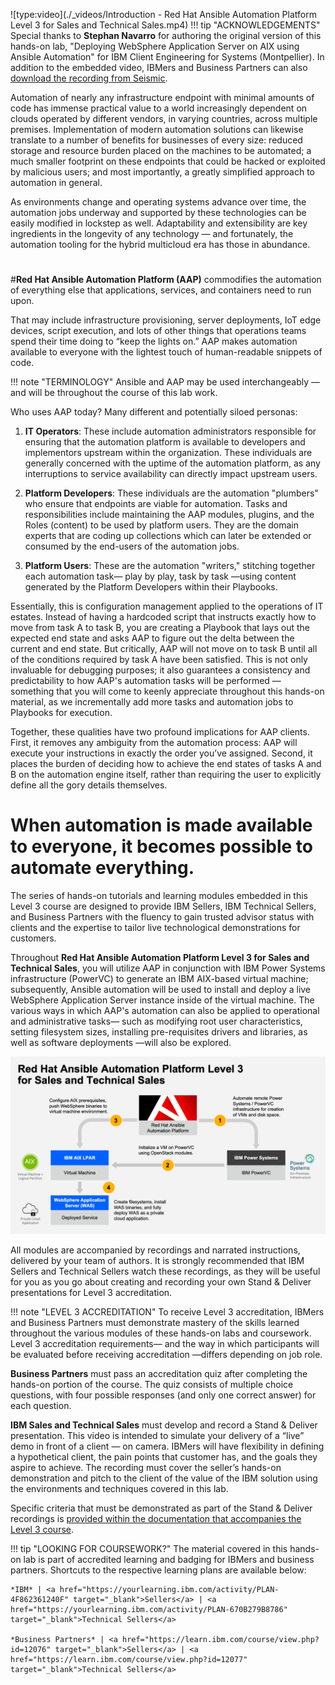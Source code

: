 ![type:video](./_videos/Introduction - Red Hat Ansible Automation Platform Level 3 for Sales and Technical Sales.mp4)
!!! tip "ACKNOWLEDGEMENTS"
    Special thanks to **Stephan Navarro** for authoring the original version of this hands-on lab, "Deploying WebSphere Application Server on AIX using Ansible Automation" for IBM Client Engineering for Systems (Montpellier). In addition to the embedded video, IBMers and Business Partners can also <a href="https://ibm.seismic.com/Link/Content/DCpVPHMDTfqdQ82MT689Dp23RFcV" target="_blank">download the recording from Seismic</a>.

Automation of nearly any infrastructure endpoint with minimal amounts of code has immense practical value to a world increasingly dependent on clouds operated by different vendors, in varying countries, across multiple premises. Implementation of modern automation solutions can likewise translate to a number of benefits for businesses of every size: reduced storage and resource burden placed on the machines to be automated; a much smaller footprint on these endpoints that could be hacked or exploited by malicious users; and most importantly, a greatly simplified approach to automation in general.

As environments change and operating systems advance over time, the automation jobs underway and supported by these technologies can be easily modified in lockstep as well. Adaptability and extensibility are key ingredients in the longevity of any technology — and fortunately, the automation tooling for the hybrid multicloud era has those in abundance.

#
#**Red Hat Ansible Automation Platform (AAP)** commodifies the automation of everything else that applications, services, and containers need to run upon.

That may include infrastructure provisioning, server deployments, IoT edge devices, script execution, and lots of other things that operations teams spend their time doing to “keep the lights on.” AAP makes automation available to everyone with the lightest touch of human-readable snippets of code.

!!! note "TERMINOLOGY"
    Ansible and AAP may be used interchangeably — and will be throughout the course of this lab work.

Who uses AAP today? Many different and potentially siloed personas:

1. **IT Operators**: These include automation administrators responsible for ensuring that the automation platform is available to developers and implementors upstream within the organization. These individuals are generally concerned with the uptime of the automation platform, as any interruptions to service availability can directly impact upstream users.

2. **Platform Developers**: These individuals are the automation "plumbers" who ensure that endpoints are viable for automation. Tasks and responsibilities include maintaining the AAP modules, plugins, and the Roles (content) to be used by platform users. They are the domain experts that are coding up collections which can later be extended or consumed by the end-users of the automation jobs.

3. **Platform Users**: These are the automation "writers," stitching together each automation task— play by play, task by task —using content generated by the Platform Developers within their Playbooks.

Essentially, this is configuration management applied to the operations of IT estates. Instead of having a hardcoded script that instructs exactly how to move from task A to task B, you are creating a Playbook that lays out the expected end state and asks AAP to figure out the delta between the current and end state. But critically, AAP will not move on to task B until all of the conditions required by task A have been satisfied. This is not only invaluable for debugging purposes; it also guarantees a consistency and predictability to how AAP's automation tasks will be performed — something that you will come to keenly appreciate throughout this hands-on material, as we incrementally add more tasks and automation jobs to Playbooks for execution.

Together, these qualities have two profound implications for AAP clients. First, it removes any ambiguity from the automation process: AAP will execute your instructions in exactly the order you’ve assigned. Second, it places the burden of deciding how to achieve the end states of tasks A and B on the automation engine itself, rather than requiring the user to explicitly define all the gory details themselves.

#
# When automation is made available to everyone, it becomes possible to automate everything.

The series of hands-on tutorials and learning modules embedded in this Level 3 course are designed to provide IBM Sellers, IBM Technical Sellers, and Business Partners with the fluency to gain trusted advisor status with clients and the expertise to tailor live technological demonstrations for customers.

Throughout **Red Hat Ansible Automation Platform Level 3 for Sales and Technical Sales**, you will utilize AAP in conjunction with IBM Power Systems infrastructure (PowerVC) to generate an IBM AIX-based virtual machine; subsequently, Ansible automation will be used to install and deploy a live WebSphere Application Server instance inside of the virtual machine. The various ways in which AAP's automation can also be applied to operational and administrative tasks— such as modifying root user characteristics, setting filesystem sizes, installing pre-requisites drivers and libraries, as well as software deployments —will also be explored.

![](_attachments/intro_figure1.png)

All modules are accompanied by recordings and narrated instructions, delivered by your team of authors. It is strongly recommended that IBM Sellers and Technical Sellers watch these recordings, as they will be useful for you as you go about creating and recording your own Stand & Deliver presentations for Level 3 accreditation.

!!! note "LEVEL 3 ACCREDITATION"
    To receive Level 3 accreditation, IBMers and Business Partners must demonstrate mastery of the skills learned throughout the various modules of these hands-on labs and coursework. Level 3 accreditation requirements— and the way in which participants will be evaluated before receiving accreditation —differs depending on job role.

**Business Partners** must pass an accreditation quiz after completing the hands-on portion of the course. The quiz consists of multiple choice questions, with four possible responses (and only one correct answer) for each question.

**IBM Sales and Technical Sales** must develop and record a Stand & Deliver presentation. This video is intended to simulate your delivery of a “live” demo in front of a client — on camera. IBMers will have flexibility in defining a hypothetical client, the pain points that customer has, and the goals they aspire to achieve. The recording must cover the seller’s hands-on demonstration and pitch to the client of the value of the IBM solution using the environments and techniques covered in this lab.

Specific criteria that must be demonstrated as part of the Stand & Deliver recordings is <a href="https://ibm.github.io/Ansible-Automation-Platform-L3/Part%204/01%20Business%20Partner%20Accreditation/" target="_blank">provided within the documentation that accompanies the Level 3 course</a>.

!!! tip "LOOKING FOR COURSEWORK?"
    The material covered in this hands-on lab is part of accredited learning and badging for IBMers and business partners. Shortcuts to the respective learning plans are available below:

    *IBM* | <a href="https://yourlearning.ibm.com/activity/PLAN-4F862361240F" target="_blank">Sellers</a> | <a href="https://yourlearning.ibm.com/activity/PLAN-670B279B8786" target="_blank">Technical Sellers</a>

    *Business Partners* | <a href="https://learn.ibm.com/course/view.php?id=12076" target="_blank">Sellers</a> | <a href="https://learn.ibm.com/course/view.php?id=12077" target="_blank">Technical Sellers</a>
